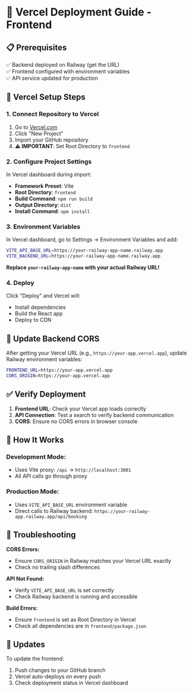 # 🚀 Vercel Deployment Guide - Frontend

## 📋 Prerequisites

✅ Backend deployed on Railway (get the URL)  
✅ Frontend configured with environment variables  
✅ API service updated for production  

## 🔧 Vercel Setup Steps

### 1. Connect Repository to Vercel

1. Go to [Vercel.com](https://vercel.com)
2. Click "New Project"
3. Import your GitHub repository
4. **⚠️ IMPORTANT**: Set Root Directory to `frontend`

### 2. Configure Project Settings

In Vercel dashboard during import:
- **Framework Preset**: Vite
- **Root Directory**: `frontend` 
- **Build Command**: `npm run build`
- **Output Directory**: `dist`
- **Install Command**: `npm install`

### 3. Environment Variables

In Vercel dashboard, go to Settings → Environment Variables and add:

```bash
VITE_API_BASE_URL=https://your-railway-app-name.railway.app
VITE_BACKEND_URL=https://your-railway-app-name.railway.app
```

**Replace `your-railway-app-name` with your actual Railway URL!**

### 4. Deploy

Click "Deploy" and Vercel will:
- Install dependencies
- Build the React app
- Deploy to CDN

## 🔄 Update Backend CORS

After getting your Vercel URL (e.g., `https://your-app.vercel.app`), update Railway environment variables:

```bash
FRONTEND_URL=https://your-app.vercel.app
CORS_ORIGIN=https://your-app.vercel.app
```

## ✅ Verify Deployment

1. **Frontend URL**: Check your Vercel app loads correctly
2. **API Connection**: Test a search to verify backend communication
3. **CORS**: Ensure no CORS errors in browser console

## 🔧 How It Works

### Development Mode:
- Uses Vite proxy: `/api` → `http://localhost:3001`
- All API calls go through proxy

### Production Mode:
- Uses `VITE_API_BASE_URL` environment variable
- Direct calls to Railway backend: `https://your-railway-app.railway.app/api/booking`

## 🐛 Troubleshooting

**CORS Errors:**
- Ensure `CORS_ORIGIN` in Railway matches your Vercel URL exactly
- Check no trailing slash differences

**API Not Found:**
- Verify `VITE_API_BASE_URL` is set correctly
- Check Railway backend is running and accessible

**Build Errors:**
- Ensure `frontend` is set as Root Directory in Vercel
- Check all dependencies are in `frontend/package.json`

## 🔄 Updates

To update the frontend:
1. Push changes to your GitHub branch
2. Vercel auto-deploys on every push
3. Check deployment status in Vercel dashboard
